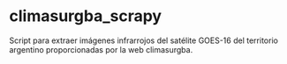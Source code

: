 # climasurgba_scrapy
Script para extraer imágenes infrarrojos del satélite GOES-16 del territorio argentino proporcionadas por la web climasurgba.
